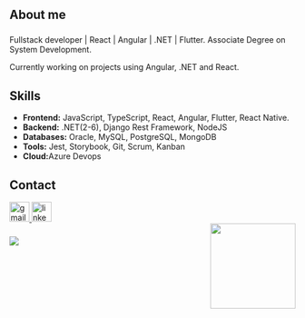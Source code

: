 <h2 align="left">About me</h2>

###
<p>Fullstack developer | React | Angular | .NET | Flutter. Associate Degree on System Development. </p>

<p>Currently working on projects using Angular, .NET and React.</p>

<h2 align="left">Skills</h2>

<ul>
  <li><b>Frontend:</b> JavaScript, TypeScript, React, Angular, Flutter, React Native.</li>
  <li><b>Backend:</b> .NET(2-6), Django Rest Framework, NodeJS</li>
  <li><b>Databases:</b> Oracle, MySQL, PostgreSQL, MongoDB</li>
  <li><b>Tools:</b> Jest, Storybook, Git, Scrum, Kanban</li>
  <li><b>Cloud:</b>Azure Devops</li>
</ul>


<h2>Contact</h2>
<div align="left">
  <a href="mailto:giordanospiropulos@gmail.com" target="_blank">
    <img src="https://img.shields.io/static/v1?message=Gmail&logo=gmail&label=&color=D14836&logoColor=white&labelColor=&style=for-the-badge" height="35" alt="gmail logo"  />
  </a>
  <a href="https://www.linkedin.com/in/giordanospiro/" target="_blank">
    <img src="https://img.shields.io/static/v1?message=LinkedIn&logo=linkedin&label=&color=0077B5&logoColor=white&labelColor=&style=for-the-badge" height="35" alt="linkedin logo"  />
  </a>
</div>
<img align="right" height="150" src="https://i.pinimg.com/originals/e4/26/70/e426702edf874b181aced1e2fa5c6cde.gif"  />

###
![](https://komarev.com/ghpvc/?username=GiordanoSpiropulos)

<br clear="both">
